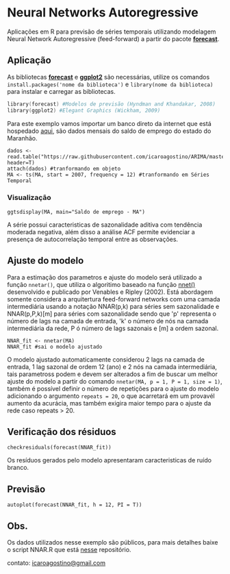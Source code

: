 # **Neural Networks Autoregressive**

Aplicações em R para previsão de séries temporais utilizando modelagem Neural Network Autoregressive (feed-forward) a partir do pacote [**forecast**](https://pkg.robjhyndman.com/forecast/).

## Aplicação

As bibliotecas [**forecast**](https://cran.r-project.org/web/packages/forecast/) e [**ggplot2**](https://cran.r-project.org/web/packages/ggplot2/) são necessárias, utilize os comandos `install.packages('nome da biblioteca')` e `library(nome da biblioteca)` para instalar e carregar as bibliotecas.

```s
library(forecast) #Modelos de previsão (Hyndman and Khandakar, 2008)
library(ggplot2) #Elegant Graphics (Wickham, 2009)
```

Para este exemplo vamos importar um banco direto da internet que está hospedado [aqui](https://github.com/icaroagostino/ARIMA/tree/master/dados), são dados mensais do saldo de emprego do estado do Maranhão.

```{r dados}
dados <- read.table("https://raw.githubusercontent.com/icaroagostino/ARIMA/master/dados/MA.txt", header=T)
attach(dados) #tranformando em objeto
MA <- ts(MA, start = 2007, frequency = 12) #tranformando em Séries Temporal
```



### Visualização

```{r graf}
ggtsdisplay(MA, main="Saldo de emprego - MA")
```

A série possui caracteristicas de sazonalidade aditiva com tendência moderada negativa, além disso a análise ACF permite evidenciar a presença de autocorrelação temporal entre as observações.

## Ajuste do modelo

Para a estimação dos parametros e ajuste do modelo será utilizado a função `nnetar()`, que utiliza o algoritimo baseado na função [nnet()](https://cran.r-project.org/web/packages/nnet/) desenvolvido e publicado por Venables e Ripley (2002). Está abordagem somente considera a arquitertura feed-forward networks com uma camada intermediária usando a notação NNAR(p,k) para séries sem sazonalidade e NNAR(p,P,k)[m] para séries com sazonalidade sendo que 'p' representa o número de lags na camada de entrada, 'k' o número de nós na camada intermediária da rede, P ó número de lags sazonais e [m] a ordem sazonal.

```{r ajuste}
NNAR_fit <- nnetar(MA)
NNAR_fit #sai o modelo ajustado
```

O modelo ajustado automaticamente considerou 2 lags na camada de entrada, 1 lag sazonal de ordem 12 (ano) e 2 nós na camada intermediária, tais parametross podem e devem ser alterados a fim de buscar um melhor ajuste do modelo a partir do comando `nnetar(MA, p = 1, P = 1, size = 1)`, também é possível definir o número de repetições para o ajuste do modelo adicionando o argumento `repeats = 20`, o que acarretará em um provavél aumento da acurácia, mas também exigira maior tempo para o ajuste da rede caso repeats > 20.

## Verificação dos résiduos

```{r res}
checkresiduals(forecast(NNAR_fit))
```

Os resíduos gerados pelo modelo apresentaram caracteristicas de ruído branco.

## Previsão

```{r Prev}
autoplot(forecast(NNAR_fit, h = 12, PI = T))
```

## Obs.

Os dados utilizados nesse exemplo são públicos, para mais detalhes baixe o script NNAR.R que está [nesse](https://github.com/icaroagostino/ANN/) repositório.

contato: icaroagostino@gmail.com
